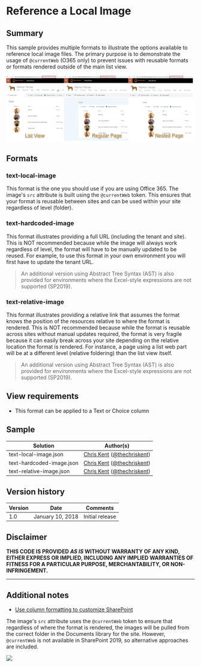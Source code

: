 # Reference a Local Image

## Summary
This sample provides multiple formats to illustrate the options available to reference local image files. The primary purpose is to demonstrate the usage of `@currentWeb` (O365 only) to prevent issues with reusable formats or formats rendered outside of the main list view.

![screenshot of the sample](./assets/screenshot.png)

## Formats

### text-local-image

This format is the one you should use if you are using Office 365. The image's `src` attribute is built using the `@currentWeb` token. This ensures that your format is reusable between sites and can be used within your site regardless of level (folder).

### text-hardcoded-image

This format illustrates providing a full URL (including the tenant and site). This is NOT recommended because while the image will always work regardless of level, the format will have to be manually updated to be reused. For example, to use this format in your own environment you will first have to update the tenant URL.

> An additional version using Abstract Tree Syntax (AST) is also provided for environments where the Excel-style expressions are not supported (SP2019).

### text-relative-image

This format illustrates providing a relative link that assumes the format knows the position of the resources relative to where the format is rendered. This is NOT recommended because while the format is reusable across sites without manual updates required, the format is very fragile because it can easily break across your site depending on the relative location the format is rendered. For instance, a page using a list web part will be at a different level (relative foldering) than the list view itself.

> An additional version using Abstract Tree Syntax (AST) is also provided for environments where the Excel-style expressions are not supported (SP2019).

## View requirements
- This format can be applied to a Text or Choice column

## Sample

Solution|Author(s)
--------|---------
text-local-image.json | [Chris Kent](https://github.com/thechriskent) ([@thechriskent](https://twitter.com/thechriskent))
text-hardcoded-image.json | [Chris Kent](https://github.com/thechriskent) ([@thechriskent](https://twitter.com/thechriskent))
text-relative-image.json | [Chris Kent](https://github.com/thechriskent) ([@thechriskent](https://twitter.com/thechriskent))

## Version history

Version|Date|Comments
-------|----|--------
1.0|January 10, 2018|Initial release

## Disclaimer
**THIS CODE IS PROVIDED *AS IS* WITHOUT WARRANTY OF ANY KIND, EITHER EXPRESS OR IMPLIED, INCLUDING ANY IMPLIED WARRANTIES OF FITNESS FOR A PARTICULAR PURPOSE, MERCHANTABILITY, OR NON-INFRINGEMENT.**

---

## Additional notes
- [Use column formatting to customize SharePoint](https://docs.microsoft.com/en-us/sharepoint/dev/declarative-customization/column-formatting)

The image's `src` attribute uses the `@currentWeb` token to ensure that regardless of where the format is rendered, the images will be pulled from the correct folder in the Documents library for the site. However, `@currentWeb` is not available in SharePoint 2019, so alternative approaches are included.

<img src="https://pnptelemetry.azurewebsites.net/list-formatting/column-samples/text-local-image" />
